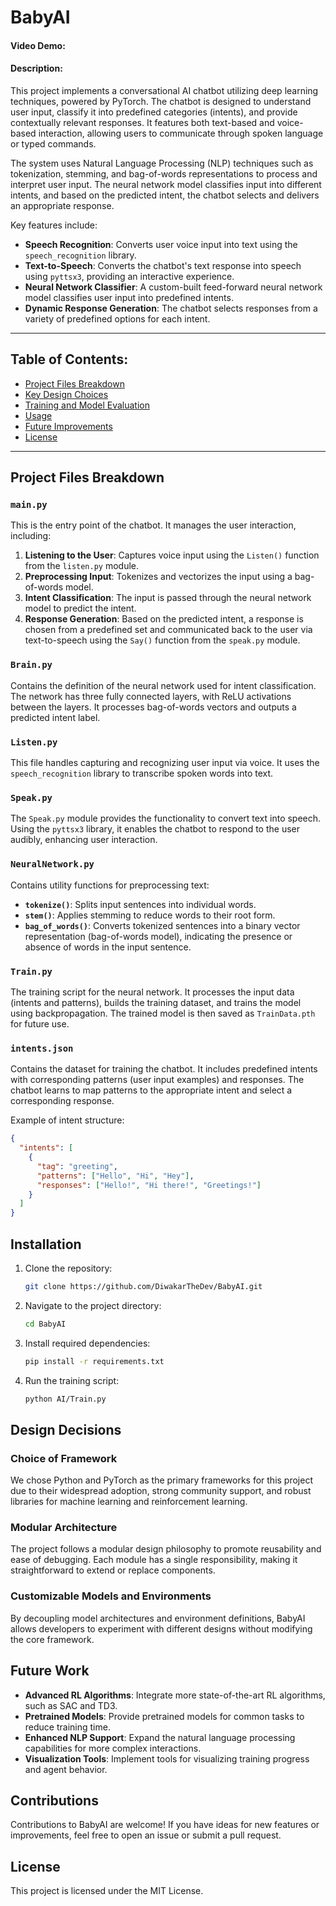 # BabyAI

#### Video Demo: [<URL HERE>](https://youtu.be/q90gdPnD_kE?feature=shared)

#### Description:
This project implements a conversational AI chatbot utilizing deep learning techniques, powered by PyTorch. The chatbot is designed to understand user input, classify it into predefined categories (intents), and provide contextually relevant responses. It features both text-based and voice-based interaction, allowing users to communicate through spoken language or typed commands.

The system uses Natural Language Processing (NLP) techniques such as tokenization, stemming, and bag-of-words representations to process and interpret user input. The neural network model classifies input into different intents, and based on the predicted intent, the chatbot selects and delivers an appropriate response. 

Key features include:
- **Speech Recognition**: Converts user voice input into text using the `speech_recognition` library.
- **Text-to-Speech**: Converts the chatbot's text response into speech using `pyttsx3`, providing an interactive experience.
- **Neural Network Classifier**: A custom-built feed-forward neural network model classifies user input into predefined intents.
- **Dynamic Response Generation**: The chatbot selects responses from a variety of predefined options for each intent.

---

## Table of Contents:
- [Project Files Breakdown](#project-files-breakdown)
- [Key Design Choices](#key-design-choices)
- [Training and Model Evaluation](#training-and-model-evaluation)
- [Usage](#usage)
- [Future Improvements](#future-improvements)
- [License](#license)

---

## Project Files Breakdown

### `main.py`
This is the entry point of the chatbot. It manages the user interaction, including:
1. **Listening to the User**: Captures voice input using the `Listen()` function from the `listen.py` module.
2. **Preprocessing Input**: Tokenizes and vectorizes the input using a bag-of-words model.
3. **Intent Classification**: The input is passed through the neural network model to predict the intent.
4. **Response Generation**: Based on the predicted intent, a response is chosen from a predefined set and communicated back to the user via text-to-speech using the `Say()` function from the `speak.py` module.

### `Brain.py`
Contains the definition of the neural network used for intent classification. The network has three fully connected layers, with ReLU activations between the layers. It processes bag-of-words vectors and outputs a predicted intent label.

### `Listen.py`
This file handles capturing and recognizing user input via voice. It uses the `speech_recognition` library to transcribe spoken words into text.

### `Speak.py`
The `Speak.py` module provides the functionality to convert text into speech. Using the `pyttsx3` library, it enables the chatbot to respond to the user audibly, enhancing user interaction.

### `NeuralNetwork.py`
Contains utility functions for preprocessing text:
- **`tokenize()`**: Splits input sentences into individual words.
- **`stem()`**: Applies stemming to reduce words to their root form.
- **`bag_of_words()`**: Converts tokenized sentences into a binary vector representation (bag-of-words model), indicating the presence or absence of words in the input sentence.

### `Train.py`
The training script for the neural network. It processes the input data (intents and patterns), builds the training dataset, and trains the model using backpropagation. The trained model is then saved as `TrainData.pth` for future use.

### `intents.json`
Contains the dataset for training the chatbot. It includes predefined intents with corresponding patterns (user input examples) and responses. The chatbot learns to map patterns to the appropriate intent and select a corresponding response.

Example of intent structure:
```json
{
  "intents": [
    {
      "tag": "greeting",
      "patterns": ["Hello", "Hi", "Hey"],
      "responses": ["Hello!", "Hi there!", "Greetings!"]
    }
  ]
}
```

## Installation

1. Clone the repository:
   ```bash
   git clone https://github.com/DiwakarTheDev/BabyAI.git
   ```
2. Navigate to the project directory:
   ```bash
   cd BabyAI
   ```
3. Install required dependencies:
   ```bash
   pip install -r requirements.txt
   ```
4. Run the training script:
   ```bash
   python AI/Train.py
   ```

## Design Decisions

### Choice of Framework
We chose Python and PyTorch as the primary frameworks for this project due to their widespread adoption, strong community support, and robust libraries for machine learning and reinforcement learning.

### Modular Architecture
The project follows a modular design philosophy to promote reusability and ease of debugging. Each module has a single responsibility, making it straightforward to extend or replace components.

### Customizable Models and Environments
By decoupling model architectures and environment definitions, BabyAI allows developers to experiment with different designs without modifying the core framework.

## Future Work

- **Advanced RL Algorithms**: Integrate more state-of-the-art RL algorithms, such as SAC and TD3.
- **Pretrained Models**: Provide pretrained models for common tasks to reduce training time.
- **Enhanced NLP Support**: Expand the natural language processing capabilities for more complex interactions.
- **Visualization Tools**: Implement tools for visualizing training progress and agent behavior.

## Contributions
Contributions to BabyAI are welcome! If you have ideas for new features or improvements, feel free to open an issue or submit a pull request.

## License
This project is licensed under the MIT License.
